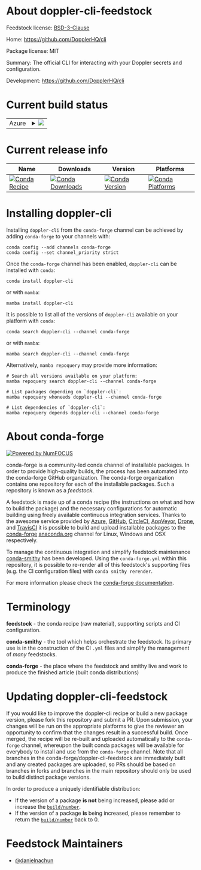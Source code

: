 About doppler-cli-feedstock
===========================

Feedstock license: [BSD-3-Clause](https://github.com/conda-forge/doppler-cli-feedstock/blob/main/LICENSE.txt)

Home: https://github.com/DopplerHQ/cli

Package license: MIT

Summary: The official CLI for interacting with your Doppler secrets and configuration.

Development: https://github.com/DopplerHQ/cli

Current build status
====================


<table>
    
  <tr>
    <td>Azure</td>
    <td>
      <details>
        <summary>
          <a href="https://dev.azure.com/conda-forge/feedstock-builds/_build/latest?definitionId=25087&branchName=main">
            <img src="https://dev.azure.com/conda-forge/feedstock-builds/_apis/build/status/doppler-cli-feedstock?branchName=main">
          </a>
        </summary>
        <table>
          <thead><tr><th>Variant</th><th>Status</th></tr></thead>
          <tbody><tr>
              <td>linux_64</td>
              <td>
                <a href="https://dev.azure.com/conda-forge/feedstock-builds/_build/latest?definitionId=25087&branchName=main">
                  <img src="https://dev.azure.com/conda-forge/feedstock-builds/_apis/build/status/doppler-cli-feedstock?branchName=main&jobName=linux&configuration=linux%20linux_64_" alt="variant">
                </a>
              </td>
            </tr><tr>
              <td>linux_aarch64</td>
              <td>
                <a href="https://dev.azure.com/conda-forge/feedstock-builds/_build/latest?definitionId=25087&branchName=main">
                  <img src="https://dev.azure.com/conda-forge/feedstock-builds/_apis/build/status/doppler-cli-feedstock?branchName=main&jobName=linux&configuration=linux%20linux_aarch64_" alt="variant">
                </a>
              </td>
            </tr><tr>
              <td>linux_ppc64le</td>
              <td>
                <a href="https://dev.azure.com/conda-forge/feedstock-builds/_build/latest?definitionId=25087&branchName=main">
                  <img src="https://dev.azure.com/conda-forge/feedstock-builds/_apis/build/status/doppler-cli-feedstock?branchName=main&jobName=linux&configuration=linux%20linux_ppc64le_" alt="variant">
                </a>
              </td>
            </tr><tr>
              <td>osx_64</td>
              <td>
                <a href="https://dev.azure.com/conda-forge/feedstock-builds/_build/latest?definitionId=25087&branchName=main">
                  <img src="https://dev.azure.com/conda-forge/feedstock-builds/_apis/build/status/doppler-cli-feedstock?branchName=main&jobName=osx&configuration=osx%20osx_64_" alt="variant">
                </a>
              </td>
            </tr><tr>
              <td>osx_arm64</td>
              <td>
                <a href="https://dev.azure.com/conda-forge/feedstock-builds/_build/latest?definitionId=25087&branchName=main">
                  <img src="https://dev.azure.com/conda-forge/feedstock-builds/_apis/build/status/doppler-cli-feedstock?branchName=main&jobName=osx&configuration=osx%20osx_arm64_" alt="variant">
                </a>
              </td>
            </tr><tr>
              <td>win_64</td>
              <td>
                <a href="https://dev.azure.com/conda-forge/feedstock-builds/_build/latest?definitionId=25087&branchName=main">
                  <img src="https://dev.azure.com/conda-forge/feedstock-builds/_apis/build/status/doppler-cli-feedstock?branchName=main&jobName=win&configuration=win%20win_64_" alt="variant">
                </a>
              </td>
            </tr>
          </tbody>
        </table>
      </details>
    </td>
  </tr>
</table>

Current release info
====================

| Name | Downloads | Version | Platforms |
| --- | --- | --- | --- |
| [![Conda Recipe](https://img.shields.io/badge/recipe-doppler--cli-green.svg)](https://anaconda.org/conda-forge/doppler-cli) | [![Conda Downloads](https://img.shields.io/conda/dn/conda-forge/doppler-cli.svg)](https://anaconda.org/conda-forge/doppler-cli) | [![Conda Version](https://img.shields.io/conda/vn/conda-forge/doppler-cli.svg)](https://anaconda.org/conda-forge/doppler-cli) | [![Conda Platforms](https://img.shields.io/conda/pn/conda-forge/doppler-cli.svg)](https://anaconda.org/conda-forge/doppler-cli) |

Installing doppler-cli
======================

Installing `doppler-cli` from the `conda-forge` channel can be achieved by adding `conda-forge` to your channels with:

```
conda config --add channels conda-forge
conda config --set channel_priority strict
```

Once the `conda-forge` channel has been enabled, `doppler-cli` can be installed with `conda`:

```
conda install doppler-cli
```

or with `mamba`:

```
mamba install doppler-cli
```

It is possible to list all of the versions of `doppler-cli` available on your platform with `conda`:

```
conda search doppler-cli --channel conda-forge
```

or with `mamba`:

```
mamba search doppler-cli --channel conda-forge
```

Alternatively, `mamba repoquery` may provide more information:

```
# Search all versions available on your platform:
mamba repoquery search doppler-cli --channel conda-forge

# List packages depending on `doppler-cli`:
mamba repoquery whoneeds doppler-cli --channel conda-forge

# List dependencies of `doppler-cli`:
mamba repoquery depends doppler-cli --channel conda-forge
```


About conda-forge
=================

[![Powered by
NumFOCUS](https://img.shields.io/badge/powered%20by-NumFOCUS-orange.svg?style=flat&colorA=E1523D&colorB=007D8A)](https://numfocus.org)

conda-forge is a community-led conda channel of installable packages.
In order to provide high-quality builds, the process has been automated into the
conda-forge GitHub organization. The conda-forge organization contains one repository
for each of the installable packages. Such a repository is known as a *feedstock*.

A feedstock is made up of a conda recipe (the instructions on what and how to build
the package) and the necessary configurations for automatic building using freely
available continuous integration services. Thanks to the awesome service provided by
[Azure](https://azure.microsoft.com/en-us/services/devops/), [GitHub](https://github.com/),
[CircleCI](https://circleci.com/), [AppVeyor](https://www.appveyor.com/),
[Drone](https://cloud.drone.io/welcome), and [TravisCI](https://travis-ci.com/)
it is possible to build and upload installable packages to the
[conda-forge](https://anaconda.org/conda-forge) [anaconda.org](https://anaconda.org/)
channel for Linux, Windows and OSX respectively.

To manage the continuous integration and simplify feedstock maintenance
[conda-smithy](https://github.com/conda-forge/conda-smithy) has been developed.
Using the ``conda-forge.yml`` within this repository, it is possible to re-render all of
this feedstock's supporting files (e.g. the CI configuration files) with ``conda smithy rerender``.

For more information please check the [conda-forge documentation](https://conda-forge.org/docs/).

Terminology
===========

**feedstock** - the conda recipe (raw material), supporting scripts and CI configuration.

**conda-smithy** - the tool which helps orchestrate the feedstock.
                   Its primary use is in the construction of the CI ``.yml`` files
                   and simplify the management of *many* feedstocks.

**conda-forge** - the place where the feedstock and smithy live and work to
                  produce the finished article (built conda distributions)


Updating doppler-cli-feedstock
==============================

If you would like to improve the doppler-cli recipe or build a new
package version, please fork this repository and submit a PR. Upon submission,
your changes will be run on the appropriate platforms to give the reviewer an
opportunity to confirm that the changes result in a successful build. Once
merged, the recipe will be re-built and uploaded automatically to the
`conda-forge` channel, whereupon the built conda packages will be available for
everybody to install and use from the `conda-forge` channel.
Note that all branches in the conda-forge/doppler-cli-feedstock are
immediately built and any created packages are uploaded, so PRs should be based
on branches in forks and branches in the main repository should only be used to
build distinct package versions.

In order to produce a uniquely identifiable distribution:
 * If the version of a package **is not** being increased, please add or increase
   the [``build/number``](https://docs.conda.io/projects/conda-build/en/latest/resources/define-metadata.html#build-number-and-string).
 * If the version of a package **is** being increased, please remember to return
   the [``build/number``](https://docs.conda.io/projects/conda-build/en/latest/resources/define-metadata.html#build-number-and-string)
   back to 0.

Feedstock Maintainers
=====================

* [@danielnachun](https://github.com/danielnachun/)

